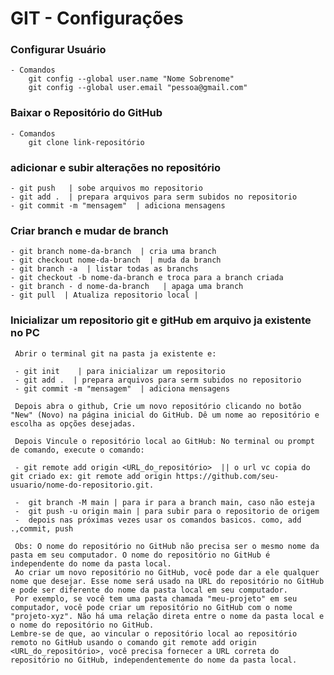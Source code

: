 # GIT - Configurações

### Configurar Usuário

    - Comandos
        git config --global user.name "Nome Sobrenome"
        git config --global user.email "pessoa@gmail.com"


### Baixar o Repositório do GitHub

    - Comandos
        git clone link-repositório


### adicionar e subir alterações no repositório
    - git push   | sobe arquivos mo repositorio
    - git add .  | prepara arquivos para serm subidos no repositorio
    - git commit -m "mensagem"  | adiciona mensagens

### Criar branch e mudar de branch
    - git branch nome-da-branch  | cria uma branch
    - git checkout nome-da-branch  | muda da branch
    - git branch -a  | listar todas as branchs
    - git checkout -b nome-da-branch e troca para a branch criada
    - git branch - d nome-da-branch   | apaga uma branch
    - git pull  | Atualiza repositorio local |  


### Inicializar um repositorio git e gitHub em arquivo ja existente no PC
     Abrir o terminal git na pasta ja existente e:

     - git init    | para inicializar um repositorio
     - git add .  | prepara arquivos para serm subidos no repositorio
     - git commit -m "mensagem"  | adiciona mensagens

     Depois abra o github, Crie um novo repositório clicando no botão "New" (Novo) na página inicial do GitHub. Dê um nome ao repositório e escolha as opções desejadas.

     Depois Vincule o repositório local ao GitHub: No terminal ou prompt de comando, execute o comando:

     - git remote add origin <URL_do_repositório>  || o url vc copia do git criado ex: git remote add origin https://github.com/seu-usuario/nome-do-repositorio.git.

     -  git branch -M main | para ir para a branch main, caso não esteja
     -  git push -u origin main | para subir para o repositorio de origem
     -  depois nas próximas vezes usar os comandos basicos. como, add .,commit, push

     Obs: O nome do repositório no GitHub não precisa ser o mesmo nome da pasta em seu computador. O nome do repositório no GitHub é independente do nome da pasta local.
     Ao criar um novo repositório no GitHub, você pode dar a ele qualquer nome que desejar. Esse nome será usado na URL do repositório no GitHub e pode ser diferente do nome da pasta local em seu computador.
     Por exemplo, se você tem uma pasta chamada "meu-projeto" em seu computador, você pode criar um repositório no GitHub com o nome "projeto-xyz". Não há uma relação direta entre o nome da pasta local e o nome do repositório no GitHub.
    Lembre-se de que, ao vincular o repositório local ao repositório remoto no GitHub usando o comando git remote add origin <URL_do_repositório>, você precisa fornecer a URL correta do repositório no GitHub, independentemente do nome da pasta local.


